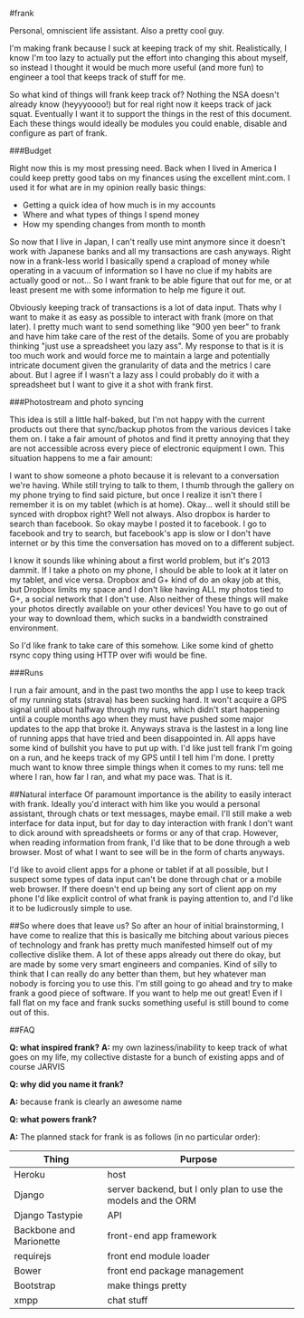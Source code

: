 #frank

Personal, omniscient life assistant. Also a pretty cool guy.

I'm making frank because I suck at keeping track of my shit. Realistically, I know I'm too lazy to actually put the effort into changing this about myself, so instead I thought it would be much more useful (and more fun) to engineer a tool that keeps track of stuff for me. 

So what kind of things will frank keep track of? Nothing the NSA doesn't already know (heyyyoooo!) but for real right now it keeps track of jack squat. Eventually I want it to support the things in the rest of this document. Each these things would ideally be modules you could enable, disable and configure as part of frank.


###Budget

Right now this is my most pressing need. Back when I lived in America I could keep pretty good tabs on my finances using the excellent mint.com. I used it for what are in my opinion really basic things:

- Getting a quick idea of how much is in my accounts
- Where and what types of things I spend money
- How my spending changes from month to month

So now that I live in Japan, I can't really use mint anymore since it doesn't work with Japanese banks and all my transactions are cash anyways. Right now in a frank-less world I basically spend a crapload of money while operating in a vacuum of information so I have no clue if my habits are actually good or not... So I want frank to be able figure that out for me, or at least present me with some information to help me figure it out.

Obviously keeping track of transactions is a lot of data input. Thats why I want to make it as easy as possible to interact with frank (more on that later). I pretty much want to send something like "900 yen beer" to frank and have him take care of the rest of the details. Some of you are probably thinking "just use a spreadsheet you lazy ass". My response to that is it is too much work and would force me to maintain a large and potentially intricate document given the granularity of data and the metrics I care about. But I agree if I wasn't a lazy ass I could probably do it with a spreadsheet but I want to give it a shot with frank first.


###Photostream and photo syncing

This idea is still a little half-baked, but I'm not happy with the current products out there that sync/backup photos from the various devices I take them on. I take a fair amount of photos and find it pretty annoying that they are not accessible across every piece of electronic equipment I own. This situation happens to me a fair amount:

I want to show someone a photo because it is relevant to a conversation we're having. While still trying to talk to them, I thumb through the gallery on my phone trying to find said picture, but once I realize it isn't there I remember it is on my tablet (which is at home). Okay... well it should still be synced with dropbox right? Well not always. Also dropbox is harder to search than facebook. So okay maybe I posted it to facebook. I go to facebook and try to search, but facebook's app is slow or I don't have internet or by this time the conversation has moved on to a different subject.

I know it sounds like whining about a first world problem, but it's 2013 dammit. If I take a photo on my phone, I should be able to look at it later on my tablet, and vice versa. Dropbox and G+ kind of do an okay job at this, but Dropbox limits my space and I don't like having ALL my photos tied to G+, a social network that I don't use. Also neither of these things will make your photos directly available on your other devices! You have to go out of your way to download them, which sucks in a bandwidth constrained environment.

So I'd like frank to take care of this somehow. Like some kind of ghetto rsync copy thing using HTTP over wifi would be fine.


###Runs

I run a fair amount, and in the past two months the app I use to keep track of my running stats (strava) has been sucking hard. It won't acquire a GPS signal until about halfway through my runs, which didn't start happening until a couple months ago when they must have pushed some major updates to the app that broke it. Anyways strava is the lastest in a long line of running apps that have tried and been disappointed in. All apps have some kind of bullshit you have to put up with. I'd like just tell frank I'm going on a run, and he keeps track of my GPS until I tell him I'm done. I pretty much want to know three simple things when it comes to my runs: tell me where I ran, how far I ran, and what my pace was. That is it.


##Natural interface
Of paramount importance is the ability to easily interact with frank. Ideally you'd interact with him like you would a personal assistant, through chats or text messages, maybe email. I'll still make a web interface for data input, but for day to day interaction with frank I don't want to dick around with spreadsheets or forms or any of that crap. However, when reading information from frank, I'd like that to be done through a web browser. Most of what I want to see will be in the form of charts anyways.

I'd like to avoid client apps for a phone or tablet if at all possible, but I suspect some types of data input can't be done through chat or a mobile web browser. If there doesn't end up being any sort of client app on my phone I'd like explicit control of what frank is paying attention to, and I'd like it to be ludicrously simple to use.


##So where does that leave us?
So after an hour of initial brainstorming, I have come to realize that this is basically me bitching about various pieces of technology and frank has pretty much manifested himself out of my collective dislike them. A lot of these apps already out there do okay, but are made by some very smart engineers and companies. Kind of silly to think that I can really do any better than them, but hey whatever man nobody is forcing you to use this. I'm still going to go ahead and try to make frank a good piece of software. If you want to help me out great! Even if I fall flat on my face and frank sucks something useful is still bound to come out of this.


##FAQ

**Q: what inspired frank?**
**A:** my own laziness/inability to keep track of what goes on my life, my collective distaste for a bunch of existing apps and of course JARVIS

**Q: why did you name it frank?**

**A:** because frank is clearly an awesome name

**Q: what powers frank?**

**A:** The planned stack for frank is as follows (in no particular order):

Thing | Purpose
--- | ---
Heroku | host
Django | server backend, but I only plan to use the models and the ORM
Django Tastypie | API
Backbone and Marionette | front-end app framework
requirejs | front end module loader
Bower | front end package management
Bootstrap | make things pretty
xmpp | chat stuff
